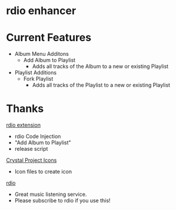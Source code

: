 rdio enhancer
=================


Current Features
================

* Album Menu Additons
  * Add Album to Playlist
	* Adds all tracks of the Album to a new or existing Playlist  
* Playlist Additions
  * Fork Playlist
    * Adds all tracks of the Playlist to a new or existing Playlist  


Thanks
================

[rdio extension](github.com/fberger/rdio-extension)
* rdio Code Injection
* "Add Album to Playlist"
* release script

[Crystal Project Icons](http://www.everaldo.com/crystal/)
* Icon files to create icon

[rdio](http://www.rdio.com/)
* Great music listening service.
* Please subscribe to rdio if you use this!